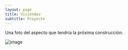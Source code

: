```yaml
---
layout: page
title: Viviendas
subtitle: Proyecto 
---
```


Una foto del aspecto que tendría la próxima construcción:

![image](https://scontent.fmad3-2.fna.fbcdn.net/t31.0-8/13495502_636453039835911_4203657765766023040_o.jpg)